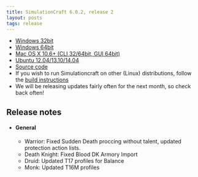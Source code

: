 ```yaml
---
title: SimulationCraft 6.0.2, release 2
layout: posts
tags: release
---
```

* [Windows 32bit](http://downloads.simulationcraft.org/simc-602-2-win32-10-15-6581739.zip)
* [Windows 64bit](http://downloads.simulationcraft.org/simc-602-2-win64-10-15-6581739.zip)
* [Mac OS X 10.6+ (CLI 32/64bit, GUI 64bit)](http://downloads.simulationcraft.org/simc-602-2-osx-x86.dmg)
* [Ubuntu 12.04/13.10/14.04](https://launchpad.net/~simulationcraft/+archive/simulationcraft)
* [Source code](http://downloads.simulationcraft.org/simc-602-2-source.zip)
* If you wish to run Simulationcraft on other (Linux) distributions, follow the [build instructions](http://code.google.com/p/simulationcraft/wiki/HowToBuild)
* We will be releasing updates fairly often for the next month, so check back often!
## Release notes
* #### General
    * Warrior: Fixed Sudden Death proccing without talent, updated protection action lists.
	* Death Knight: Fixed Blood DK Armory Import
	* Druid: Updated T17 profiles for Balance
	* Monk: Updated T16M profiles